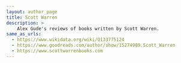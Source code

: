 ```yaml
---
layout: author_page
title: Scott Warren
description: >
    Alex Gude's reviews of books written by Scott Warren.
same_as_urls:
  - https://www.wikidata.org/wiki/Q133775124
  - https://www.goodreads.com/author/show/15274989.Scott_Warren
  - https://www.scottwarrenbooks.com
---
```

